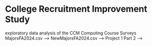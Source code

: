 # College Recruitment Improvement Study
 exploratory data analysis of the CCM Computing Course Surveys
MajorsFA2024.csv -->
NewMajorsFA2024.csv -->
Project 1 Part 2 -->
